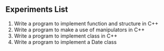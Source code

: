 ## Experiments List

1. Write a program to implement function and structure in C++
2. Write a program to make a use of manipulators in C++
3. Write a program to implement class in C++
4. Write a program to implement a Date class
